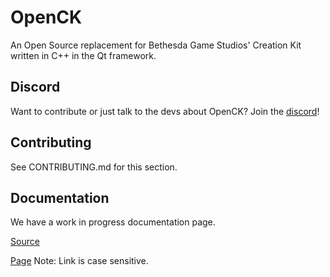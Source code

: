 # OpenCK
An Open Source replacement for Bethesda Game Studios' Creation Kit written in C++ in the Qt framework.

## Discord
Want to contribute or just talk to the devs about OpenCK? Join the [discord](https://discord.gg/A2ZRCuf)!

## Contributing
See CONTRIBUTING.md for this section.

## Documentation
We have a work in progress documentation page.

[Source](https://github.com/Beyond-Skyrim/openck-docs/)

[Page](https://beyond-skyrim.github.io/openck-docs) Note: Link is case sensitive.
